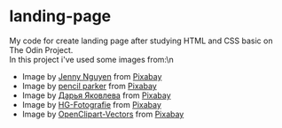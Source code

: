 # landing-page
My code for create landing page after studying HTML and CSS basic on The Odin Project.   
In this project i've used some images from:\n
- Image by <a href="https://pixabay.com/users/jenny_nguyen-14377208/?utm_source=link-attribution&amp;utm_medium=referral&amp;utm_campaign=image&amp;utm_content=4711785">Jenny Nguyen</a> from <a href="https://pixabay.com/?utm_source=link-attribution&amp;utm_medium=referral&amp;utm_campaign=image&amp;utm_content=4711785">Pixabay</a>
- Image by <a href="https://pixabay.com/users/pencilparker-7519217/?utm_source=link-attribution&amp;utm_medium=referral&amp;utm_campaign=image&amp;utm_content=4678658">pencil parker</a> from <a href="https://pixabay.com/?utm_source=link-attribution&amp;utm_medium=referral&amp;utm_campaign=image&amp;utm_content=4678658">Pixabay</a>
- Image by <a href="https://pixabay.com/users/daria-yakovleva-3938704/?utm_source=link-attribution&amp;utm_medium=referral&amp;utm_campaign=image&amp;utm_content=1914463">Дарья Яковлева</a> from <a href="https://pixabay.com/?utm_source=link-attribution&amp;utm_medium=referral&amp;utm_campaign=image&amp;utm_content=1914463">Pixabay</a>
- Image by <a href="https://pixabay.com/users/hg-fotografie-2282886/?utm_source=link-attribution&amp;utm_medium=referral&amp;utm_campaign=image&amp;utm_content=4730005">HG-Fotografie</a> from <a href="https://pixabay.com/?utm_source=link-attribution&amp;utm_medium=referral&amp;utm_campaign=image&amp;utm_content=4730005">Pixabay</a>
- Image by <a href="https://pixabay.com/users/openclipart-vectors-30363/?utm_source=link-attribution&amp;utm_medium=referral&amp;utm_campaign=image&amp;utm_content=160841">OpenClipart-Vectors</a> from <a href="https://pixabay.com/?utm_source=link-attribution&amp;utm_medium=referral&amp;utm_campaign=image&amp;utm_content=160841">Pixabay</a>